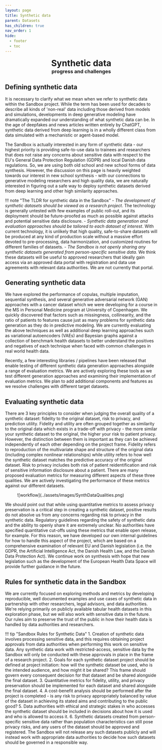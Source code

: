 ```yaml
---
layout: page
title: Synthetic data
parent: Datasets
has_children: true
nav_order: 1
hide:
  - footer
  - toc
---
```


<h1 align="center" style="margin:0px">Synthetic data</h1> 
<h3 align="center" style="margin:0px">progress and challenges </h3>


## Defining synthetic data
It is necessary to clarify what we mean when we refer to synthetic data within the Sandbox project. While the term has been used for decades to describe all kinds of 'non-real' data including those derived from models and simulations, developments in deep generative modeling have dramatically expanded our understanding of what synthetic data can be. In the age of deepfakes and news articles written entirely by ChatGPT, synthetic data derived from deep learning is in a wholly different class from data simulated with a mechanistic or agent-based model.

The Sandbox is actually interested in any form of synthetic data - our highest priority is providing safe-to-use data to trainees and researchers that does not raise any concerns about sensitive data with respect to the EU's General Data Protection Regulation (GDPR) and local Danish data regulations. So, we are using both old school and new school forms of data synthesis. However, the discussion on this page is heavily weighted towards our interest in new school synthesis - with our connections to generative modeling researchers and high quality data, we are naturally interested in figuring out a safe way to deploy synthetic datasets derived from deep learning and other high similarity approaches.

<!-- !!! = no drop-down -->

!!! note "The TLDR for synthetic data in the Sandbox"
    - <i>The development of synthetic datasets should be viewed as a research project</i>. The technology is generally untested with few examples of public roll-out, and its deployment should be future-proofed as much as possible against attacks and potential sensitive data disclosure.
    - <i>Synthetic data generation and evaluation approaches should be tailored     to each dataset of interest</i>. With current technology, it is unlikely that high quality, safe-to-share datasets will be produced at any kind of production scale without a massive effort devoted to pre-processing, data harmonization, and customized routines for different families of datasets.
    - <i>The Sandbox is not openly sharing any synthetic datasets generated from person-specific sensitive data</i>. We think these datasets will be useful to approved researchers that ideally gain access via an approved data portal with registration and data use agreements with relevant data authorities. We are not currently that portal.

## Generating synthetic data
We have explored the performance of copulas, multiple imputation, sequential synthesis, and several generative adversarial network (GAN) approaches with a cancer dataset which we were developing for a course in the MS in Personal Medicine program at University of Copenhagen. We quickly discovered that factors such as missingness, collinearity, and the ratio of patients to features cause just as many problems for synthetic data generation as they do in predictive modeling. We are currently evaluating the above techniques as well as additional deep learning approaches such as variational autoencoders (VAEs) and Bayesian graphs against a collection of benchmark health datasets to better understand the positives and negatives of each technique when faced with common challenges in real world health data.

Recently, a few interesting libraries / pipelines have been released that enable testing of different synthetic data generation approaches alongside a range of evaluation metrics. We are actively exploring these tools as we test different generation approaches and examining their implementation of evaluation metrics. We plan to add additional components and features as we resolve challenges with different target datasets.
  
## Evaluating synthetic data
There are 3 key principles to consider when judging the overall quality of a synthetic dataset: fidelity to the original dataset, risk to privacy, and prediction utility. Fidelity and utility are often grouped together as similarity to the original data which exists in a trade-off with privacy - the more similar your synthetic dataset to the original, the higher your risk to patient privacy. However, the distinction between them is important as they can be achieved independently of each other depending on the project frame. Fidelity refers to reproduction of the multivariate shape and structure of the original data (including complex nonlinear relationships) while utility refers to how well the synthetic dataset matches the predictive accuracy of the original dataset. Risk to privacy includes both risk of patient reidentification and risk of sensitive information disclosure about a patient. There are many proposed evaluation metrics for measuring different aspects of these three qualities. We are actively investigating the performance of these metrics against our different datasets.

<figure markdown>
  ![workflow](../assets/images/SynthDataQualities.png)
</figure>

We should point out that while using quantitative metrics to assess privacy preservation is a critical step in creating a synthetic dataset, positive results do not absolve us from any concerns regarding risk to privacy in the synthetic data. Regulatory guidelines regarding the safety of synthetic data and the ability to openly share it are extremely unclear. No authorities have specified quantitative cut-offs using these metrics that enable open release, for example. For this reason, we have developed our own internal guidelines for how to handle this aspect of the project, which are based on a comprehensive examination of relevant EU and Danish legislation (i.e. the GDPR, the Artificial Intelligence Act, the Danish Health Law, and the Danish Data Protection Act). We continue work on synthesis with hope that new legislation such as the development of the European Health Data Space will provide further guidance in the future.   

## Rules for synthetic data in the Sandbox  
We are currently focused on exploring methods and metrics by developing reproducible, well documented examples and use cases of synthetic data in partnership with other researchers, legal advisors, and data authorities. We're relying primarily on publicly available tabular health datasets in this exploration phase, but we will also work with sensitive data in the future.  Our rules aim to preserve the trust of the public in how their health data is handled by data authorities and researchers. 

!!! tip "Sandbox Rules for Synthetic Data"
    1. Creation of synthetic data involves processing sensitive data, and this requires obtaining project approvals from data authorities when performing this work on sensitive data. Any synthetic data work with restricted-access, sensitive data by the Sandbox will only be conducted with these approvals in place in the frame of a research project.
    2. Goals for each synthetic dataset project should be defined at project initiation: how will the synthetic dataset be used, who is the intended audience, and how might it be shared? This frame should govern every consequent decision for that dataset and be shared alongside the final dataset.
    3. Quantitative metrics for fidelity, utility, and privacy preservation should be implemented for each dataset and shared alongside the final dataset.
    4. A cost-benefit analysis should be performed after the project is completed - is any risk to privacy appropriately balanced by value of the dataset in achieving its stated aims and contributing to the public good?
    5. Data authorities with ethical and strategic stakes in who accesses the synthetic dataset should be included in decisions about how it is used and who is allowed to access it. 
    6. Synthetic datasets created from person-specific sensitive data rather than population characteristics can still pose privacy risks, and any users of the dataset should be approved and registered. The Sandbox will not release any such datasets publicly and will instead work with appropriate data authorities to decide how such datasets should be governed in a responsible way. 

